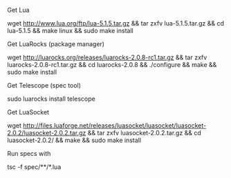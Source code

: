 Get Lua

   wget http://www.lua.org/ftp/lua-5.1.5.tar.gz && tar zxfv lua-5.1.5.tar.gz && cd lua-5.1.5 && make linux && sudo make install

Get LuaRocks (package manager)

   wget http://luarocks.org/releases/luarocks-2.0.8-rc1.tar.gz && tar zxfv luarocks-2.0.8-rc1.tar.gz && cd luarocks-2.0.8 && ./configure && make && sudo make install

Get Telescope (spec tool)

   sudo luarocks install telescope

Get LuaSocket

   wget http://files.luaforge.net/releases/luasocket/luasocket/luasocket-2.0.2/luasocket-2.0.2.tar.gz && tar zxfv luasocket-2.0.2.tar.gz && cd luasocket-2.0.2/ && make && sudo make install

Run specs with

   tsc -f spec/**/*.lua

